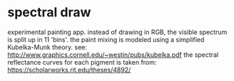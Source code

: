 # spectral draw
 
experimental painting app.
instead of drawing in RGB, the visible spectrum is split up in 11 'bins'. 
the paint mixing is modeled using a simplified Kubelka-Munk theory.
see: http://www.graphics.cornell.edu/~westin/pubs/kubelka.pdf
the spectral reflectance curves for each pigment is taken from:
https://scholarworks.rit.edu/theses/4892/

